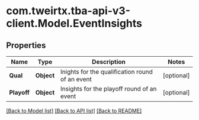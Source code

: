 # com.tweirtx.tba-api-v3-client.Model.EventInsights
## Properties

Name | Type | Description | Notes
------------ | ------------- | ------------- | -------------
**Qual** | **Object** | Inights for the qualification round of an event | [optional] 
**Playoff** | **Object** | Insights for the playoff round of an event | [optional] 

[[Back to Model list]](../README.md#documentation-for-models) [[Back to API list]](../README.md#documentation-for-api-endpoints) [[Back to README]](../README.md)

